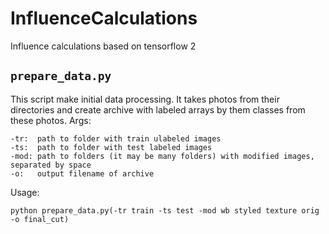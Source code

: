 # InfluenceCalculations
Influence calculations based on tensorflow 2

## `prepare_data.py`
This script make initial data processing. It takes photos from their directories and create archive with labeled arrays by them classes from these photos.
Args: 
```
-tr:  path to folder with train ulabeled images
-ts:  path to folder with test labeled images
-mod: path to folders (it may be many folders) with modified images, separated by space
-o:   output filename of archive  
```

Usage:
```
python prepare_data.py(-tr train -ts test -mod wb styled texture orig -o final_cut)
```
